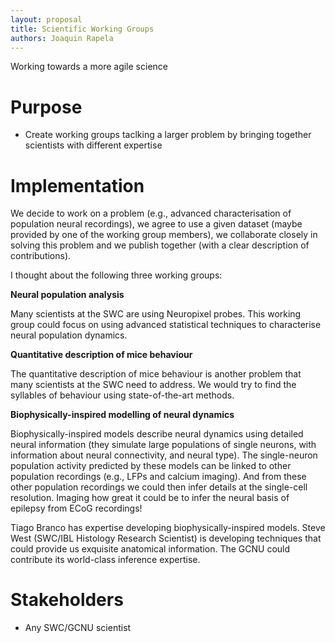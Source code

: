 ```yaml
---
layout: proposal
title: Scientific Working Groups
authors: Joaquin Rapela
---
```


Working towards a more agile science

# Purpose

- Create working groups taclking a larger problem by bringing together scientists with different expertise

# Implementation

We decide to work on a problem (e.g., advanced characterisation of population neural recordings), we agree to use a given dataset (maybe provided by one of the working group members), we collaborate closely in solving this problem and we publish together (with a clear description of contributions).

I thought about the following three working groups:

**Neural population analysis**

Many scientists at the SWC are using Neuropixel probes. This working group could focus on using advanced statistical techniques to characterise neural population dynamics.

**Quantitative description of mice behaviour**

The quantitative description of mice behaviour is another problem that many scientists at the SWC need to address. We would try to find the syllables of behaviour using state-of-the-art methods.

**Biophysically-inspired modelling of neural dynamics**

Biophysically-inspired models describe neural dynamics using detailed neural information (they simulate large populations of single neurons, with information about neural connectivity, and neural type). The single-neuron population activity predicted by these models can be linked to other population recordings (e.g., LFPs and calcium imaging). And from these other population recordings we could then infer details at the single-cell resolution. Imaging how great it could be to infer the neural basis of epilepsy from ECoG recordings!

Tiago Branco has expertise developing biophysically-inspired models. Steve West (SWC/IBL Histology Research Scientist) is developing techniques that could provide us exquisite anatomical information. The GCNU could contribute its world-class inference expertise.

# Stakeholders

- Any SWC/GCNU scientist

